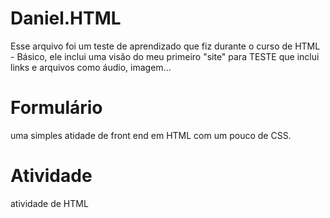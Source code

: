 # Daniel.HTML 
Esse arquivo foi um teste de aprendizado que fiz durante o curso de HTML - Básico, ele inclui uma visão do meu primeiro "site" para TESTE que inclui links e arquivos como áudio, imagem...

# Formulário 
uma simples atidade de front end em HTML com um pouco de CSS.

# Atividade
atividade de HTML
